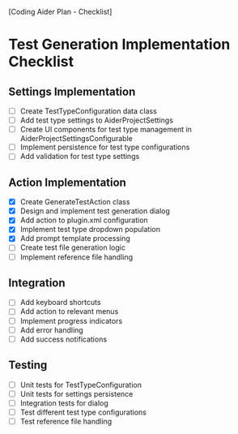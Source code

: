 [Coding Aider Plan - Checklist]

# Test Generation Implementation Checklist

## Settings Implementation
- [ ] Create TestTypeConfiguration data class
- [ ] Add test type settings to AiderProjectSettings
- [ ] Create UI components for test type management in AiderProjectSettingsConfigurable
- [ ] Implement persistence for test type configurations
- [ ] Add validation for test type settings

## Action Implementation
- [x] Create GenerateTestAction class
- [x] Design and implement test generation dialog
- [x] Add action to plugin.xml configuration
- [x] Implement test type dropdown population
- [x] Add prompt template processing
- [ ] Create test file generation logic
- [ ] Implement reference file handling

## Integration
- [ ] Add keyboard shortcuts
- [ ] Add action to relevant menus
- [ ] Implement progress indicators
- [ ] Add error handling
- [ ] Add success notifications

## Testing
- [ ] Unit tests for TestTypeConfiguration
- [ ] Unit tests for settings persistence
- [ ] Integration tests for dialog
- [ ] Test different test type configurations
- [ ] Test reference file handling

